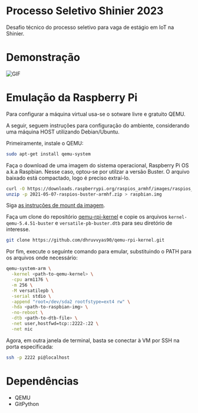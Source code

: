 # Processo Seletivo Shinier 2023
Desafio técnico do processo seletivo para vaga de estágio em IoT na Shinier.
# Demonstração
![GIF](https://media.giphy.com/media/v1.Y2lkPTc5MGI3NjExanQ5bHEwcG00ZnN0ZWptZmdlbWZsd3MwNjYwdXlsaTVzNmpicHE3MyZlcD12MV9pbnRlcm5hbF9naWZfYnlfaWQmY3Q9Zw/yaAJheSvcPorhZ4KJe/giphy.gif)
# Emulação da Raspberry Pi
Para configurar a máquina virtual usa-se o sotware livre e gratuito QEMU.

A seguir, seguem instruções para configuração do ambiente, considerando uma máquina HOST utilizando Debian/Ubuntu.

Primeiramente, instale o QEMU:
```bash
sudo apt-get install qemu-system
```

Faça o download de uma imagem do sistema operacional, Raspberry Pi OS a.k.a Raspbian. Nesse caso, optou-se por utilzar a versão Buster. O arquivo baixado está compactado, logo é preciso extraí-lo.
```bash
curl -O https://downloads.raspberrypi.org/raspios_armhf/images/raspios_armhf-2021-05-28/2021-05-07-raspios-buster-armhf.zip
unzip -p 2021-05-07-raspios-buster-armhf.zip > raspbian.img
```

Siga [as instruções de mount da imagem](https://azeria-labs.com/emulate-raspberry-pi-with-qemu/).

Faça um clone do repositório [qemu-rpi-kernel](https://github.com/dhruvvyas90/qemu-rpi-kernel/tree/master) e copie os arquivos `kernel-qemu-5.4.51-buster` e `versatile-pb-buster.dtb` para seu diretório de interesse.
```bash
git clone https://github.com/dhruvvyas90/qemu-rpi-kernel.git
```

Por fim, execute o seguinte comando para emular, substituindo o PATH para os arquivos onde necessário:
```bash
qemu-system-arm \
  -kernel <path-to-qemu-kernel> \
  -cpu arm1176 \
  -m 256 \
  -M versatilepb \
  -serial stdio \
  -append "root=/dev/sda2 rootfstype=ext4 rw" \
  -hda <path-to-raspbian-img> \
  -no-reboot \
  -dtb <path-to-dtb-file> \
  -net user,hostfwd=tcp::2222-:22 \
  -net nic
```

Agora, em outra janela de terminal, basta se conectar à VM por SSH na porta especificada:
```bash
ssh -p 2222 pi@localhost
```

# Dependências
- QEMU
- GitPython
